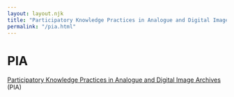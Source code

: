 ```yaml
---
layout: layout.njk
title: "Participatory Knowledge Practices in Analogue and Digital Image Archives"
permalink: "/pia.html"
---
```


# PIA

[Participatory Knowledge Practices in Analogue and Digital Image Archives](https://about.participatory-archives.ch) (PIA)